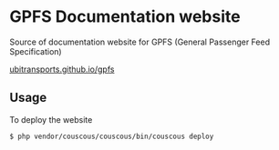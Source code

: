 # GPFS Documentation website

Source of documentation website for GPFS (General Passenger Feed Specification)

[ubitransports.github.io/gpfs](http://ubitransports.github.io/gpfs)

## Usage

To deploy the website

    $ php vendor/couscous/couscous/bin/couscous deploy

